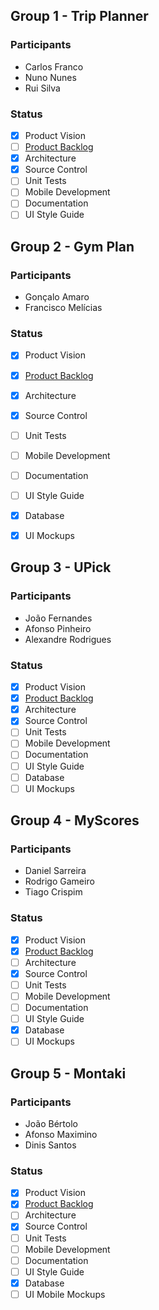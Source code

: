## Group 1 - Trip Planner
### Participants
* Carlos Franco
* Nuno Nunes
* Rui Silva
### Status
- [X] Product Vision
- [ ] [Product Backlog](https://trello.com/b/b4ibEXfr/agile-project#)
- [X] Architecture
- [X] Source Control
- [ ] Unit Tests
- [ ] Mobile Development
- [ ] Documentation
- [ ] UI Style Guide

## Group 2 - Gym Plan
### Participants
* Gonçalo Amaro
* Francisco Melícias
### Status
- [x] Product Vision
- [X] [Product Backlog](https://trello.com/b/pXZMh08y/projeto)
- [X] Architecture
- [X] Source Control
- [ ] Unit Tests
- [ ] Mobile Development
- [ ] Documentation
- [ ] UI Style Guide
- [X] Database
- [X] UI Mockups


## Group 3 - UPick
### Participants
* João Fernandes
* Afonso Pinheiro
* Alexandre Rodrigues
### Status
- [x] Product Vision
- [x] [Product Backlog](https://trello.com/b/ltmweaLJ/projeto-final)
- [X] Architecture
- [x] Source Control
- [ ] Unit Tests
- [ ] Mobile Development
- [ ] Documentation
- [ ] UI Style Guide
- [ ] Database
- [ ] UI Mockups

## Group 4 - MyScores
### Participants
* Daniel Sarreira
* Rodrigo Gameiro
* Tiago Crispim
### Status
- [x] Product Vision
- [x] [Product Backlog](https://trello.com/b/IM9GR19L/projeto)
- [ ] Architecture
- [x] Source Control
- [ ] Unit Tests
- [ ] Mobile Development
- [ ] Documentation
- [ ] UI Style Guide
- [X] Database
- [ ] UI Mockups

## Group 5 - Montaki
### Participants
* João Bértolo
* Afonso Maximino
* Dinis Santos
### Status
- [x] Product Vision
- [x] [Product Backlog](https://trello.com/b/5jhsQWo9/projeto)
- [ ] Architecture
- [x] Source Control
- [ ] Unit Tests
- [ ] Mobile Development
- [ ] Documentation
- [ ] UI Style Guide
- [x] Database
- [ ] UI Mobile Mockups
